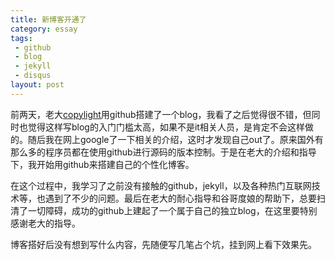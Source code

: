 ```yaml
---
title: 新博客开通了
category: essay
tags:
 - github
 - blog
 - jekyll
 - disqus
layout: post
---
```



前两天，老大[copylight](http://chenhm.com/)用github搭建了一个blog，我看了之后觉得很不错，但同时也觉得这样写blog的入门门槛太高，如果不是it相关人员，是肯定不会这样做的。随后我在网上google了一下相关的介绍，这时才发现自己out了。原来国外有那么多的程序员都在使用github进行源码的版本控制。于是在老大的介绍和指导下，我开始用github来搭建自己的个性化博客。

在这个过程中，我学习了之前没有接触的github，jekyll，以及各种热门互联网技术等，也遇到了不少的问题。最后在老大的耐心指导和谷哥度娘的帮助下，总要扫清了一切障碍，成功的github上建起了一个属于自己的独立blog，在这里要特别感谢老大的指导。

博客搭好后没有想到写什么内容，先随便写几笔占个坑，挂到网上看下效果先。
